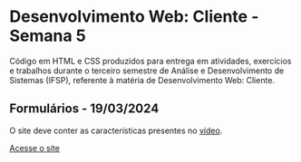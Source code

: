 # Desenvolvimento Web: Cliente - Semana 5
Código em HTML e CSS produzidos para entrega em atividades, exercícios e trabalhos durante o terceiro semestre de Análise e Desenvolvimento de Sistemas (IFSP), referente à matéria de Desenvolvimento Web: Cliente.

## Formulários - 19/03/2024
O site deve conter as características presentes no [vídeo](https://www.youtube.com/watch?v=oKngvHPOAg8).

[Acesse o site](https://fernandalopesbarbalho.github.io/dwba4-semana-05-pt302525x/)
